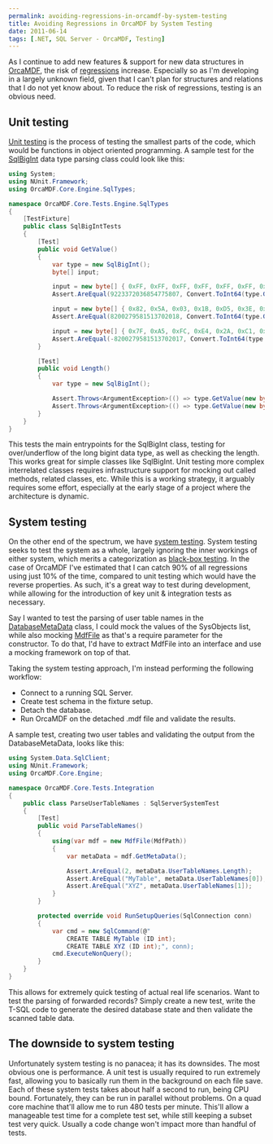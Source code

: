 ```yaml
---
permalink: avoiding-regressions-in-orcamdf-by-system-testing
title: Avoiding Regressions in OrcaMDF by System Testing
date: 2011-06-14
tags: [.NET, SQL Server - OrcaMDF, Testing]
---
```

As I continue to add new features & support for new data structures in [OrcaMDF](/introducing-orcamdf), the risk of [regressions](http://en.wikipedia.org/wiki/Software_regression) increase. Especially so as I'm developing in a largely unknown field, given that I can't plan for structures and relations that I do not yet know about. To reduce the risk of regressions, testing is an obvious need.

<!-- more -->

## Unit testing

[Unit testing](http://en.wikipedia.org/wiki/Unit_testing) is the process of testing the smallest parts of the code, which would be functions in object oriented programming. A sample test for the [SqlBigInt](https://github.com/improvedk/OrcaMDF/blob/694dd0cff213dc48b5153b040a41fdc707914680/src/OrcaMDF.Core/Engine/SqlTypes/SqlBigInt.cs) data type parsing class could look like this:

```csharp
using System;
using NUnit.Framework;
using OrcaMDF.Core.Engine.SqlTypes;

namespace OrcaMDF.Core.Tests.Engine.SqlTypes
{
	[TestFixture]
	public class SqlBigIntTests
	{
		[Test]
		public void GetValue()
		{
			var type = new SqlBigInt();
			byte[] input;

			input = new byte[] { 0xFF, 0xFF, 0xFF, 0xFF, 0xFF, 0xFF, 0xFF, 0x7F };
			Assert.AreEqual(9223372036854775807, Convert.ToInt64(type.GetValue(input)));

			input = new byte[] { 0x82, 0x5A, 0x03, 0x1B, 0xD5, 0x3E, 0xCD, 0x71 };
			Assert.AreEqual(8200279581513702018, Convert.ToInt64(type.GetValue(input)));

			input = new byte[] { 0x7F, 0xA5, 0xFC, 0xE4, 0x2A, 0xC1, 0x32, 0x8E };
			Assert.AreEqual(-8200279581513702017, Convert.ToInt64(type.GetValue(input)));
		}

		[Test]
		public void Length()
		{
			var type = new SqlBigInt();

			Assert.Throws<ArgumentException>(() => type.GetValue(new byte[9]));
			Assert.Throws<ArgumentException>(() => type.GetValue(new byte[7]));
		}
	}
}
```

This tests the main entrypoints for the SqlBigInt class, testing for over/underflow of the long bigint data type, as well as checking the length. This works great for simple classes like SqlBigInt. Unit testing more complex interrelated classes requires infrastructure support for mocking out called methods, related classes, etc. While this is a working strategy, it arguably requires some effort, especially at the early stage of a project where the architecture is dynamic.

## System testing

On the other end of the spectrum, we have [system testing](http://en.wikipedia.org/wiki/System_testing). System testing seeks to test the system as a whole, largely ignoring the inner workings of either system, which merits a categorization as [black-box testing](http://en.wikipedia.org/wiki/Black_box_testing). In the case of OrcaMDF I've estimated that I can catch 90% of all regressions using just 10% of the time, compared to unit testing which would have the reverse properties. As such, it's a great way to test during development, while allowing for the introduction of key unit & integration tests as necessary.

Say I wanted to test the parsing of user table names in the [DatabaseMetaData](https://github.com/improvedk/OrcaMDF/blob/694dd0cff213dc48b5153b040a41fdc707914680/src/OrcaMDF.Core/MetaData/DatabaseMetaData.cs) class, I could mock the values of the SysObjects list, while also mocking [MdfFile](https://github.com/improvedk/OrcaMDF/blob/694dd0cff213dc48b5153b040a41fdc707914680/src/OrcaMDF.Core/Engine/MdfFile.cs) as that's a require parameter for the constructor. To do that, I'd have to extract MdfFile into an interface and use a mocking framework on top of that.

Taking the system testing approach, I'm instead performing the following workflow:

* Connect to a running SQL Server.
* Create test schema in the fixture setup.
* Detach the database.
* Run OrcaMDF on the detached .mdf file and validate the results.

A sample test, creating two user tables and validating the output from the DatabaseMetaData, looks like this:

```csharp
using System.Data.SqlClient;
using NUnit.Framework;
using OrcaMDF.Core.Engine;

namespace OrcaMDF.Core.Tests.Integration
{
	public class ParseUserTableNames : SqlServerSystemTest
	{
		[Test]
		public void ParseTableNames()
		{
			using(var mdf = new MdfFile(MdfPath))
			{
				var metaData = mdf.GetMetaData();

				Assert.AreEqual(2, metaData.UserTableNames.Length);
				Assert.AreEqual("MyTable", metaData.UserTableNames[0]);
				Assert.AreEqual("XYZ", metaData.UserTableNames[1]);
			}
		}

		protected override void RunSetupQueries(SqlConnection conn)
		{
			var cmd = new SqlCommand(@"
				CREATE TABLE MyTable (ID int);
				CREATE TABLE XYZ (ID int);", conn);
			cmd.ExecuteNonQuery();
		}
	}
}
```

This allows for extremely quick testing of actual real life scenarios. Want to test the parsing of forwarded records? Simply create a new test, write the T-SQL code to generate the desired database state and then validate the scanned table data.

## The downside to system testing

Unfortunately system testing is no panacea; it has its downsides. The most obvious one is performance. A unit test is usually required to run extremely fast, allowing you to basically run them in the background on each file save. Each of these system tests takes about half a second to run, being CPU bound. Fortunately, they can be run in parallel without problems. On a quad core machine that'll allow me to run 480 tests per minute. This'll allow a manageable test time for a complete test set, while still keeping a subset test very quick. Usually a code change won't impact more than handful of tests.
